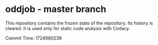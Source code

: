 # oddjob - master branch

This repository contains the frozen state of the repository.
Its history is cleared. It is used only for static code
analysis with Codacy.

Commit Time: 1724980238